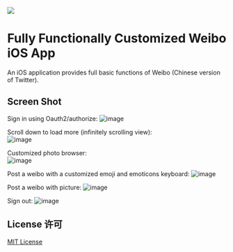 ![](http://i.imgur.com/dPhi1U5.png)

# Fully Functionally Customized Weibo iOS App

An iOS application provides full basic functions of Weibo (Chinese version of Twitter). 

## Screen Shot

Sign in using Oauth2/authorize: 
![image](http://i.imgur.com/ZUPbPX1.gif)

Scroll down to load more (infinitely scrolling view):   
![image](http://i.imgur.com/LDZB8A1.gifv)

Customized photo browser:   
![image](http://i.imgur.com/vBmgWAH.gif)

Post a weibo with a customized emoji and emoticons keyboard:
![image](http://i.imgur.com/upbdtuJ.gif)

Post a weibo with picture:
![image](http://i.imgur.com/yU3bpmp.gif)

Sign out:
![image](http://i.imgur.com/MAUviXW.gif)

## License 许可

[MIT License](http://www.opensource.org/licenses/mit-license.php)